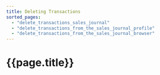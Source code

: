 ```yaml
---
title: Deleting Transactions
sorted_pages:
  - "delete_transactions_sales_journal"
  - "delete_transactions_from_the_sales_journal_profile"
  - "delete_transactions_from_the_sales_journal_browser"
---
```

# {{page.title}}
